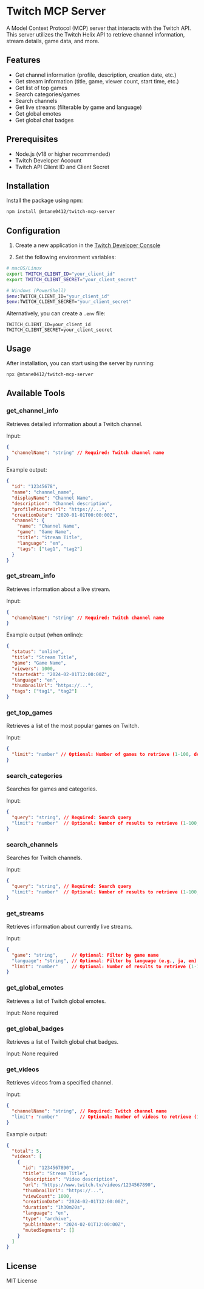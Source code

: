 # Twitch MCP Server

A Model Context Protocol (MCP) server that interacts with the Twitch API. This server utilizes the Twitch Helix API to retrieve channel information, stream details, game data, and more.

## Features

- Get channel information (profile, description, creation date, etc.)
- Get stream information (title, game, viewer count, start time, etc.)
- Get list of top games
- Search categories/games
- Search channels
- Get live streams (filterable by game and language)
- Get global emotes
- Get global chat badges

## Prerequisites

- Node.js (v18 or higher recommended)
- Twitch Developer Account
- Twitch API Client ID and Client Secret

## Installation

Install the package using npm:

```bash
npm install @mtane0412/twitch-mcp-server
```

## Configuration

1. Create a new application in the [Twitch Developer Console](https://dev.twitch.tv/console)

2. Set the following environment variables:

```bash
# macOS/Linux
export TWITCH_CLIENT_ID="your_client_id"
export TWITCH_CLIENT_SECRET="your_client_secret"

# Windows (PowerShell)
$env:TWITCH_CLIENT_ID="your_client_id"
$env:TWITCH_CLIENT_SECRET="your_client_secret"
```

Alternatively, you can create a `.env` file:

```env
TWITCH_CLIENT_ID=your_client_id
TWITCH_CLIENT_SECRET=your_client_secret
```

## Usage

After installation, you can start using the server by running:

```bash
npx @mtane0412/twitch-mcp-server
```

## Available Tools

### get_channel_info
Retrieves detailed information about a Twitch channel.

Input:
```json
{
  "channelName": "string" // Required: Twitch channel name
}
```

Example output:
```json
{
  "id": "12345678",
  "name": "channel_name",
  "displayName": "Channel Name",
  "description": "Channel description",
  "profilePictureUrl": "https://...",
  "creationDate": "2020-01-01T00:00:00Z",
  "channel": {
    "name": "Channel Name",
    "game": "Game Name",
    "title": "Stream Title",
    "language": "en",
    "tags": ["tag1", "tag2"]
  }
}
```

### get_stream_info
Retrieves information about a live stream.

Input:
```json
{
  "channelName": "string" // Required: Twitch channel name
}
```

Example output (when online):
```json
{
  "status": "online",
  "title": "Stream Title",
  "game": "Game Name",
  "viewers": 1000,
  "startedAt": "2024-02-01T12:00:00Z",
  "language": "en",
  "thumbnailUrl": "https://...",
  "tags": ["tag1", "tag2"]
}
```

### get_top_games
Retrieves a list of the most popular games on Twitch.

Input:
```json
{
  "limit": "number" // Optional: Number of games to retrieve (1-100, default: 20)
}
```

### search_categories
Searches for games and categories.

Input:
```json
{
  "query": "string", // Required: Search query
  "limit": "number"  // Optional: Number of results to retrieve (1-100, default: 20)
}
```

### search_channels
Searches for Twitch channels.

Input:
```json
{
  "query": "string", // Required: Search query
  "limit": "number"  // Optional: Number of results to retrieve (1-100, default: 20)
}
```

### get_streams
Retrieves information about currently live streams.

Input:
```json
{
  "game": "string",     // Optional: Filter by game name
  "language": "string", // Optional: Filter by language (e.g., ja, en)
  "limit": "number"     // Optional: Number of results to retrieve (1-100, default: 20)
}
```

### get_global_emotes
Retrieves a list of Twitch global emotes.

Input: None required

### get_global_badges
Retrieves a list of Twitch global chat badges.

Input: None required

### get_videos
Retrieves videos from a specified channel.

Input:
```json
{
  "channelName": "string", // Required: Twitch channel name
  "limit": "number"        // Optional: Number of videos to retrieve (1-100, default: 20)
}
```

Example output:
```json
{
  "total": 5,
  "videos": [
    {
      "id": "1234567890",
      "title": "Stream Title",
      "description": "Video description",
      "url": "https://www.twitch.tv/videos/1234567890",
      "thumbnailUrl": "https://...",
      "viewCount": 1000,
      "creationDate": "2024-02-01T12:00:00Z",
      "duration": "1h30m20s",
      "language": "en",
      "type": "archive",
      "publishDate": "2024-02-01T12:00:00Z",
      "mutedSegments": []
    }
  ]
}
```

## License

MIT License